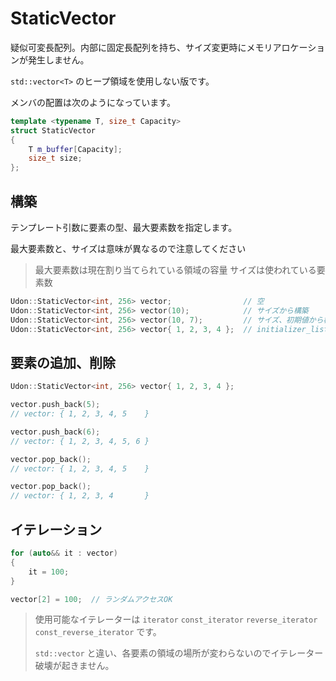 # StaticVector

疑似可変長配列。内部に固定長配列を持ち、サイズ変更時にメモリアロケーションが発生しません。

`std::vector<T>` のヒープ領域を使用しない版です。

メンバの配置は次のようになっています。

```cpp
template <typename T, size_t Capacity>
struct StaticVector
{
    T m_buffer[Capacity];
    size_t size;
};
```

## 構築

テンプレート引数に要素の型、最大要素数を指定します。

最大要素数と、サイズは意味が異なるので注意してください

> 最大要素数は現在割り当てられている領域の容量
> サイズは使われている要素数

```cpp
Udon::StaticVector<int, 256> vector;                // 空
Udon::StaticVector<int, 256> vector(10);            // サイズから構築
Udon::StaticVector<int, 256> vector(10, 7);         // サイズ、初期値から構築
Udon::StaticVector<int, 256> vector{ 1, 2, 3, 4 };  // initializer_list から構築
```

## 要素の追加、削除

```cpp
Udon::StaticVector<int, 256> vector{ 1, 2, 3, 4 };

vector.push_back(5);
// vector: { 1, 2, 3, 4, 5    }

vector.push_back(6);
// vector: { 1, 2, 3, 4, 5, 6 }

vector.pop_back();
// vector: { 1, 2, 3, 4, 5    }

vector.pop_back();
// vector: { 1, 2, 3, 4       }
```

## イテレーション

```cpp
for (auto&& it : vector)
{
    it = 100;
}
```

```cpp
vector[2] = 100;  // ランダムアクセスOK
```

> 使用可能なイテレーターは `iterator` `const_iterator` `reverse_iterator` `const_reverse_iterator` です。
>
> `std::vector` と違い、各要素の領域の場所が変わらないのでイテレーター破壊が起きません。
